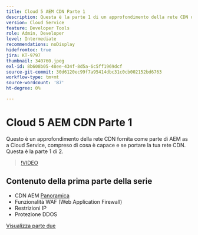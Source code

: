 ```yaml
---
title: Cloud 5 AEM CDN Parte 1
description: Questa è la parte 1 di un approfondimento della rete CDN dell'AEM as a Cloud Service.
version: Cloud Service
feature: Developer Tools
role: Admin, Developer
level: Intermediate
recommendations: noDisplay
hidefromtoc: true
jira: KT-9797
thumbnail: 340760.jpeg
exl-id: 8b608b05-48ee-434f-8d5a-6c5ff1969dcf
source-git-commit: 30d6120ec99f7a95414dbc31c0cb002152bd6763
workflow-type: tm+mt
source-wordcount: '87'
ht-degree: 0%

---
```


# Cloud 5 AEM CDN Parte 1

Questo è un approfondimento della rete CDN fornita come parte di AEM as a Cloud Service, compreso di cosa è capace e se portare la tua rete CDN. Questa è la parte 1 di 2.

>[!VIDEO](https://video.tv.adobe.com/v/340760?quality=12&learn=on)

## Contenuto della prima parte della serie

+ CDN AEM [Panoramica](https://experienceleague.adobe.com/docs/experience-manager-cloud-service/content/implementing/content-delivery/cdn.html)
+ Funzionalità WAF (Web Application Firewall)
+ Restrizioni IP
+ Protezione DDOS

[Visualizza parte due](cloud5-aem-cdn-part2.md)